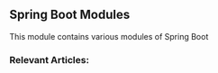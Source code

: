 ## Spring Boot Modules

This module contains various modules of Spring Boot

### Relevant Articles:
